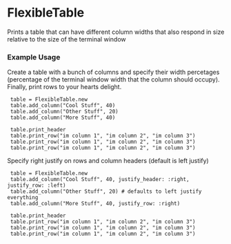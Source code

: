 # FlexibleTable

Prints a table that can have different column widths that also respond in size relative to the size of the terminal window


### Example Usage

Create a table with a bunch of columns and specify their width percetages (percentage of the terminal window width that the column should occupy). Finally, print rows to your hearts delight.

```
 table = FlexibleTable.new
 table.add_column("Cool Stuff", 40)
 table.add_column("Other Stuff", 20)
 table.add_column("More Stuff", 40)

 table.print_header
 table.print_row("im column 1", "im column 2", "im column 3")
 table.print_row("im column 1", "im column 2", "im column 3")
 table.print_row("im column 1", "im column 2", "im column 3")
```

Specify right justify on rows and column headers (default is left justify)
```
 table = FlexibleTable.new
 table.add_column("Cool Stuff", 40, justify_header: :right, justify_row: :left)
 table.add_column("Other Stuff", 20) # defaults to left justify everything
 table.add_column("More Stuff", 40, justify_row: :right)

 table.print_header
 table.print_row("im column 1", "im column 2", "im column 3")
 table.print_row("im column 1", "im column 2", "im column 3")
 table.print_row("im column 1", "im column 2", "im column 3")
```